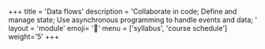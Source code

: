 +++
title = 'Data flows'
description = 'Collaborate in code; Define and manage state; Use asynchronous programming to handle events and data; '
layout = 'module'
emoji= '🐥'
menu = ['syllabus', 'course schedule']
weight='5'
+++
